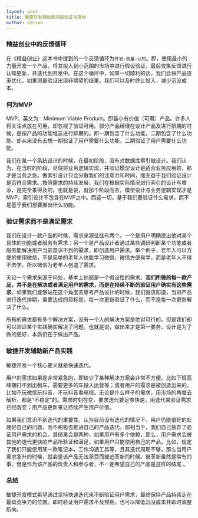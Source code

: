 ```yaml
---
layout: post
title: 敏捷开发辅助新项目验证与落地
author: Edison
---
```


### 精益创业中的反馈循环
在《精益创业》这本书中提到的一个反馈循环为```开发-测量-认知```。即，使用最小的力量开发一个产品，将其投入到小范围的市场中进行假设验证，最后收集反馈进行认知更新，并迭代到开发中。在这个循环中，如果一切顺利的话，我们会将产品逐渐优化。如果测量验证出现非期望的结果，我们可以及时终止投入，减少沉没成本。

### 何为MVP
MVP，英文为：Minimum Viable Product。即最小有价值（可用）产品。许多人将关注点放在可用，却忽视了验证可用。部分产品经理在设计产品及进行排期的时候，是按产品的功能堆迭进行排期的。即一期包含了什么功能，二期包含了什么功能。却从来没有去想一期验证了用户需要什么功能，二期验证了用户需要什么功能。

我们在某一个系统设计的时候，在最初阶段，没有对数据库索引做设计。我们认为，在当时的阶段，尽快将业务逻辑实现，并验证模型设计是适合业务应用的，那才是当务之急。做索引设计只会分散我们的注意力和时间，而无益于我们验证设计是否符合需求。按照需求的持续发展，我们在根据实际情况进行索引的设计与增添，是完全来得及的。也就是说，就那个阶段而言，模型设计与业务逻辑实现才是MVP，索引设计不包含在MVP之中。而这一切，基于我们要验证什么需求，而不是基于我们想要推出什么功能。

### 验证需求而不是满足需求

我们在设计一款产品的时候，需求来源往往有两个。一个是用户明确提出他对某个具体的功能或者服务有需求；另一个是产品设计者通过某些调研判断某个功能或者服务能解决用户当前意识不到的需求，即创造用户需求。举个例子，老年人可以方便的使用微信，不是简单的老年人也能学习微信，微信方便易学，而是老年人不得不去学。所以微信为老年人创造了需求。

无论一个需求来源于何处，基本上他都是一个假设性的需求。**我们所做的每一款产品，并不是在解决或者满足用户的需求，而是在持续不断的验证用户确实有这些需求**。如果我们能够站在这个角度去思考产品设计的时候，我们就该知道，当对产品进行迭代排期，需要达成的目标是，每一次更新验证了什么，而不是每一次更新解决了什么。

所有的需求都有多个解决方案，没有一个人的解决方案是绝对可行的。但是我们却可以验证某个实践确实解决了问题。也就是说，做出来才是第一要务，设计是为了做的更好，本质仍在于做出产品。

### 敏捷开发辅助新产品实践

敏捷开发一个核心要义就是快速迭代。

用户的需求如果是非常紧急的，即缺少了某种解决方案会非常不方便。比如下班高峰期打不到出租车，需要更多的车投入运营等；或者用户的需求是被创造出来的。比如不玩微信玩抖音，不玩抖音看电视。无论是什么样子的需求，用市场的角度去解析，都是“不稳定”的。需求时刻在变，要求迭代要足够快速，用迭代来验证需求已经改变；用产品更新来让持续产生用户价值。

如果我们意识不到迭代的重要性，认为目前没有迭代的情况下，用户仍能很好的处理好自己的问题，而不积极去推进自己的产品迭代，那相当于，我们自己放弃了验证用户需求的机会。其结果会是两种，如果用户有多个依赖，那么，用户需求会被其他的迭代更快的产品所验证和满足，如果用户只能使用自己的产品，比如，规定了我们只能使用某一款笔记本，工作沟通工具等，且其迭代周期不够，那么当用户需求急升的时候，就会是该产品无法承受而被迫革新的时候。被革新虽然是常有的事，但是作为该产品的负责人和参与者，不一定希望自己的产品是这样的结尾 。

### 总结
敏捷开发模式希望通过坚持快速迭代来不断验证用户需求，最终保持产品持续走在最具竞争力的位置。即时验证用户需求不及预期，也可以降低沉没成本并即时调整航向。